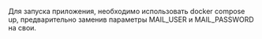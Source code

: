 Для запуска приложения, необходимо использовать docker compose up, предварительно заменив параметры MAIL_USER и MAIL_PASSWORD на свои.